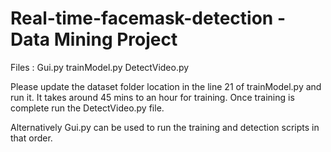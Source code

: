 # Real-time-facemask-detection - Data Mining Project

Files : Gui.py
	trainModel.py
	DetectVideo.py
	
Please update the dataset folder location in the line 21 of 
trainModel.py and run it. It takes around 45 mins to an hour 
for training.
Once training is complete run the DetectVideo.py file.

Alternatively Gui.py can be used to run the training and detection 
scripts in that order.
